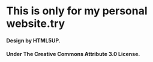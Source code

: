 # This is only for my personal website.try

#### Design by HTML5UP.
#### Under The Creative Commons Attribute 3.0 License.
